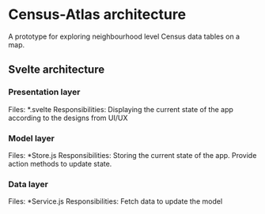 # Census-Atlas architecture

A prototype for exploring neighbourhood level Census data tables on a map.

## Svelte architecture

### Presentation layer

Files: \*.svelte
Responsibilities: Displaying the current state of the app according to the designs from UI/UX

### Model layer

Files: \*Store.js
Responsibilities: Storing the current state of the app. Provide action methods to update state.

### Data layer

Files: \*Service.js
Responsibilities: Fetch data to update the model
